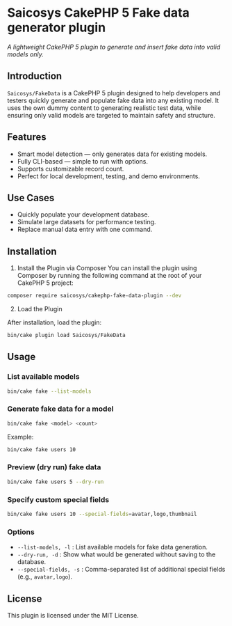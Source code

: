 # Saicosys CakePHP 5 Fake data generator plugin

*A lightweight CakePHP 5 plugin to generate and insert fake data into valid models only.*

## Introduction

`Saicosys/FakeData` is a CakePHP 5 plugin designed to help developers and testers quickly generate and populate fake data into any existing model. It uses the own dummy content to generating realistic test data, while ensuring only valid models are targeted to maintain safety and structure.

## Features

- Smart model detection — only generates data for existing models.
- Fully CLI-based — simple to run with options.
- Supports customizable record count.
- Perfect for local development, testing, and demo environments.

## Use Cases

- Quickly populate your development database.
- Simulate large datasets for performance testing.
- Replace manual data entry with one command.

## Installation

1. Install the Plugin via Composer
You can install the plugin using Composer by running the following command at the root of your CakePHP 5 project:

```bash
composer require saicosys/cakephp-fake-data-plugin --dev
```

2. Load the Plugin

After installation, load the plugin:

```bash
bin/cake plugin load Saicosys/FakeData
```

## Usage

### List available models

```bash
bin/cake fake --list-models
```

### Generate fake data for a model

```bash
bin/cake fake <model> <count>
```

Example:

```bash
bin/cake fake users 10
```

### Preview (dry run) fake data

```bash
bin/cake fake users 5 --dry-run
```

### Specify custom special fields

```bash
bin/cake fake users 10 --special-fields=avatar,logo,thumbnail
```

### Options

- `--list-models, -l` : List available models for fake data generation.
- `--dry-run, -d` : Show what would be generated without saving to the database.
- `--special-fields, -s` : Comma-separated list of additional special fields (e.g., `avatar,logo`).

## License

This plugin is licensed under the MIT License.

